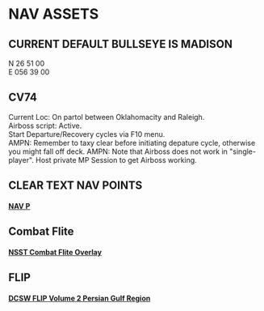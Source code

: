 # NAV ASSETS

## CURRENT DEFAULT BULLSEYE IS MADISON  
N 26 51 00  
E 056 39 00  

## CV74
Current Loc: On partol between Oklahomacity and Raleigh.  
Airboss script: Active.  
Start Departure/Recovery cycles via F10 menu.  
AMPN: Remember to taxy clear before initiating depature cycle, otherwise you might fall off deck. 
AMPN: Note that Airboss does not work in "single-player". Host private MP Session to get Airboss working.  

## CLEAR TEXT NAV POINTS
#### [NAV P](/NavAids/nav_points_clear.md) 

## Combat Flite  
#### [NSST Combat Flite Overlay](/NavAids/NSST_CF.cf)

## FLIP
#### [DCSW FLIP Volume 2 Persian Gulf Region](https://www.dropbox.com/s/sp91zf63rx0esao/FLIP_GULFR2_EC1.pdf?dl=0)